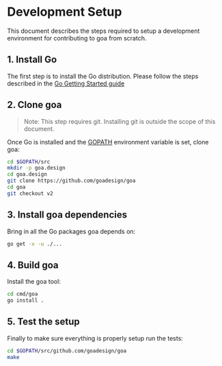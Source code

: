 # Development Setup

This document describes the steps required to setup a development environment for contributing to goa from scratch.

## 1. Install Go

The first step is to install the Go distribution. Please follow the steps described in the
[Go Getting Started guide](https://golang.org/doc/install)

## 2. Clone goa

> Note: This step requires git. Installing git is outside the scope of this document.

Once Go is installed and the [GOPATH](https://github.com/golang/go/wiki/SettingGOPATH) environment variable is set, clone goa:
```bash
cd $GOPATH/src
mkdir -p goa.design
cd goa.design
git clone https://github.com/goadesign/goa
cd goa
git checkout v2
```

## 3. Install goa dependencies

Bring in all the Go packages goa depends on:
```bash
go get -v -u ./...
```

## 4. Build goa

Install the goa tool:
```bash
cd cmd/goa
go install .
```

## 5. Test the setup

Finally to make sure everything is properly setup run the tests:
```bash
cd $GOPATH/src/github.com/goadesign/goa
make
```
